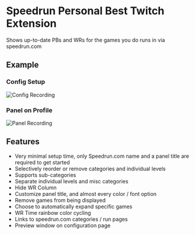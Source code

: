 # Speedrun Personal Best Twitch Extension

Shows up-to-date PBs and WRs for the games you do runs in via speedrun.com

## Example 
### Config Setup
![Config Recording](/screenshots/ConfigRecording.gif)

### Panel on Profile
![Panel Recording](/screenshots/PanelRecording.gif)

## Features

* Very minimal setup time, only Speedrun.com name and a panel title are required to get started
* Selectively reorder or remove categories and individual levels
* Supports sub-categories
* Separate individual levels and misc categories
* Hide WR Column
* Customize panel title, and almost every color / font option
* Remove games from being displayed
* Choose to automatically expand specific games
* WR Time rainbow color cycling
* Links to speedrun.com categories / run pages
* Preview window on configuration page

